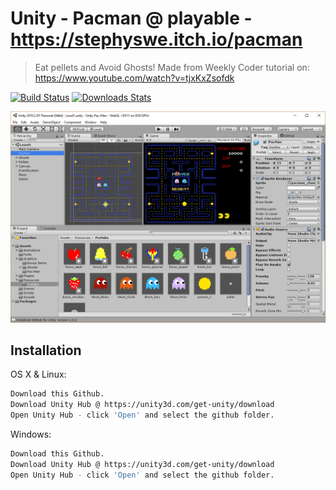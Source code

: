 # Unity - Pacman @ playable - https://stephyswe.itch.io/pacman
> Eat pellets and Avoid Ghosts! Made from Weekly Coder tutorial on: https://www.youtube.com/watch?v=tjxKxZsofdk

[![Build Status][travis-image]][travis-url]
[![Downloads Stats][npm-downloads]][npm-url]

![](header.png)

## Installation

OS X & Linux:

```sh
Download this Github.
Download Unity Hub @ https://unity3d.com/get-unity/download 
Open Unity Hub - click 'Open' and select the github folder.
```

Windows:

```sh
Download this Github.
Download Unity Hub @ https://unity3d.com/get-unity/download 
Open Unity Hub - click 'Open' and select the github folder.
```

<!-- Markdown link & img dfn's -->
[npm-image]: https://img.shields.io/npm/v/datadog-metrics.svg?style=flat-square
[npm-url]: https://npmjs.org/package/datadog-metrics
[npm-downloads]: https://img.shields.io/npm/dm/datadog-metrics.svg?style=flat-square
[travis-image]: https://img.shields.io/travis/dbader/node-datadog-metrics/master.svg?style=flat-square
[travis-url]: https://travis-ci.org/dbader/node-datadog-metrics
[wiki]: https://github.com/yourname/yourproject/wiki
